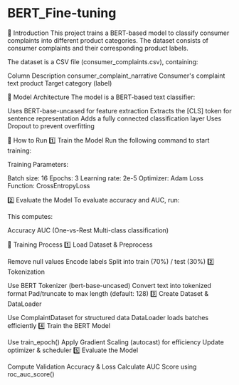# BERT_Fine-tuning
🚀 Introduction
This project trains a BERT-based model to classify consumer complaints into different product categories. The dataset consists of consumer complaints and their corresponding product labels.

The dataset is a CSV file (consumer_complaints.csv), containing:

Column	Description
consumer_complaint_narrative	Consumer's complaint text
product	Target category (label)

📌 Model Architecture
The model is a BERT-based text classifier:

Uses BERT-base-uncased for feature extraction
Extracts the [CLS] token for sentence representation
Adds a fully connected classification layer
Uses Dropout to prevent overfitting

📌 How to Run
1️⃣ Train the Model
Run the following command to start training:

Training Parameters:

Batch size: 16
Epochs: 3
Learning rate: 2e-5
Optimizer: Adam
Loss Function: CrossEntropyLoss

2️⃣ Evaluate the Model
To evaluate accuracy and AUC, run:

This computes:

Accuracy
AUC (One-vs-Rest Multi-class classification)

📌 Training Process
1️⃣ Load Dataset & Preprocess

Remove null values
Encode labels
Split into train (70%) / test (30%)
2️⃣ Tokenization

Use BERT Tokenizer (bert-base-uncased)
Convert text into tokenized format
Pad/truncate to max length (default: 128)
3️⃣ Create Dataset & DataLoader

Use ComplaintDataset for structured data
DataLoader loads batches efficiently
4️⃣ Train the BERT Model

Use train_epoch()
Apply Gradient Scaling (autocast) for efficiency
Update optimizer & scheduler
5️⃣ Evaluate the Model

Compute Validation Accuracy & Loss
Calculate AUC Score using roc_auc_score()

